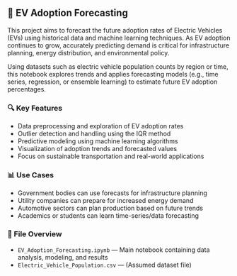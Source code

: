 ## 🚗 EV Adoption Forecasting

This project aims to forecast the future adoption rates of Electric Vehicles (EVs) using historical data and machine learning techniques. As EV adoption continues to grow, accurately predicting demand is critical for infrastructure planning, energy distribution, and environmental policy.

Using datasets such as electric vehicle population counts by region or time, this notebook explores trends and applies forecasting models (e.g., time series, regression, or ensemble learning) to estimate future EV adoption percentages.

### 🔍 Key Features

- Data preprocessing and exploration of EV adoption rates
- Outlier detection and handling using the IQR method
- Predictive modeling using machine learning algorithms
- Visualization of adoption trends and forecasted values
- Focus on sustainable transportation and real-world applications

### 📊 Use Cases

- Government bodies can use forecasts for infrastructure planning
- Utility companies can prepare for increased energy demand
- Automotive sectors can plan production based on future trends
- Academics or students can learn time-series/data forecasting

### 📁 File Overview

- `EV_Adoption_Forecasting.ipynb` — Main notebook containing data analysis, modeling, and results
- `Electric_Vehicle_Population.csv` — (Assumed dataset file)


